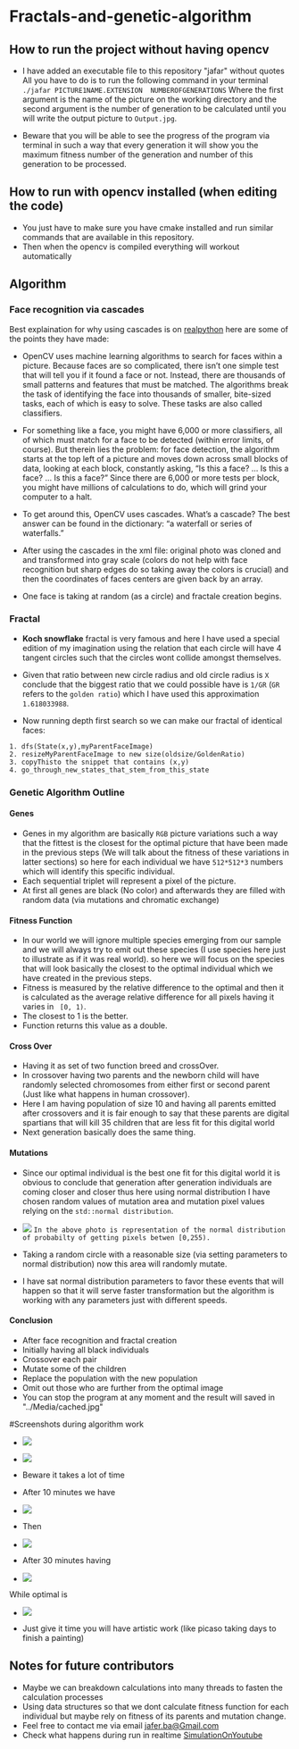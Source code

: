 # Fractals-and-genetic-algorithm

## How to run the project without having opencv 

* I have added an executable file to this repository "jafar" without quotes
All you have to do is to run the following command in your terminal
 ```./jafar PICTURE1NAME.EXTENSION  NUMBEROFGENERATIONS``` Where the first argument is the name of the picture on the working directory and
 the second argument is the number of generation to be calculated until you will write 
the output picture to ```Output.jpg```.

* Beware that you will be able to see the progress of the program via terminal
in such a way that every generation it will show you the maximum fitness number of the 
generation and number of this generation to be processed.

## How to run with opencv installed (when editing the code)

* You just have to make sure you have cmake installed and run similar commands that are 
available in this repository. 
* Then when the opencv is compiled everything will workout automatically

## Algorithm 

### Face recognition via cascades

Best explaination for why using cascades is on [realpython](https://realpython.com/face-recognition-with-python/) here are some of the points they have made:
* OpenCV uses machine learning algorithms to search for faces within a picture. Because faces are so complicated, there isn’t one simple test that will tell you if it found a face or not. Instead, there are thousands of small patterns and features that must be matched. The algorithms break the task of identifying the face into thousands of smaller, bite-sized tasks, each of which is easy to solve. These tasks are also called classifiers.

* For something like a face, you might have 6,000 or more classifiers, all of which must match for a face to be detected (within error limits, of course). But therein lies the problem: for face detection, the algorithm starts at the top left of a picture and moves down across small blocks of data, looking at each block, constantly asking, “Is this a face? … Is this a face? … Is this a face?” Since there are 6,000 or more tests per block, you might have millions of calculations to do, which will grind your computer to a halt.

* To get around this, OpenCV uses cascades. What’s a cascade? The best answer can be found in the dictionary: “a waterfall or series of waterfalls.”

* After using the cascades in the xml file: original photo was cloned and
and transformed into gray scale (colors do not help with face recognition but sharp edges do so taking away the colors is crucial)
and then the coordinates of faces centers are given back by an array.
* One face is taking at random (as a circle) and fractale creation begins.
### Fractal

* **Koch snowflake** fractal is very famous and here I have used a special edition of my imagination
using the relation that each circle will have 4 tangent circles
such that the circles wont collide amongst themselves. 

* Given that ratio between new circle radius and old circle radius is ```X``` conclude that the biggest ratio that we could possible have is ```1/GR``` (```GR``` refers to the ```golden ratio```) which I have used this approximation ```1.618033988```.
* Now running depth first search so we can make our fractal of identical faces:

```
1. dfs(State(x,y),myParentFaceImage)
2. resizeMyParentFaceImage to new size(oldsize/GoldenRatio)
3. copyThisto the snippet that contains (x,y)
4. go_through_new_states_that_stem_from_this_state
```

### Genetic Algorithm Outline

#### Genes

* Genes in my algorithm are basically ```RGB``` picture variations such a way that the fittest is the closest for the optimal picture 
that have been made in the previous steps (We will talk about the fitness of these variations in latter sections)
so here for each individual we have ```512*512*3``` numbers which will identify this specific individual.
* Each sequential triplet will represent a pixel of the picture.
* At first all genes are black (No color) and afterwards they are filled with random data (via mutations and chromatic exchange)
#### Fitness Function
* In our world we will ignore multiple species emerging from our sample and we will always try to emit out these species (I use species here just to illustrate as if it was real world). so
here we will focus on the species that will look basically the closest to the optimal individual which we have created in the previous steps.
* Fitness is measured by the relative difference to the optimal and then it is calculated as the average
relative difference for all pixels having it varies in ``` [0, 1)```.
* The closest to 1 is the better.
* Function returns this value as a double.

#### Cross Over

* Having it as set of two function breed and crossOver.
* In crossover having two parents and the newborn child will have randomly selected chromosomes from either first or second parent (Just like what happens in human crossover).
* Here I am having population of size 10 and having all parents emitted after crossovers and it is fair enough to say
that these parents are digital spartians that will kill 35 children that are less fit for this digital world
* Next generation basically does the same thing.

#### Mutations 
* Since our optimal individual is the best one fit for this digital world it is obvious to conclude that generation after generation individuals are coming closer and closer
thus here using normal distribution I have chosen random values of mutation area and mutation pixel values relying on the ```std::normal distribution```.


* ![](Media/1.png)
```In the above photo is representation of the normal distribution of probabilty of getting pixels betwen [0,255).``` 


* Taking a random circle with a reasonable size (via setting parameters to normal distribution) 
now this area will randomly mutate.
* I have sat normal distribution  parameters to favor these events that will happen so that it will serve faster 
transformation but the algorithm is working with any parameters just with different speeds.


#### Conclusion 
* After face recognition and fractal creation
* Initially having all black individuals 
* Crossover each pair
* Mutate some of the children
* Replace the population with the new population
* Omit out those who are further from the optimal image
* You can stop the program at any moment and the result will saved in "../Media/cached.jpg"


#Screenshots during algorithm work

* ![](Media/4.png)

* ![](Media/3.png)

* Beware it takes a lot of time 
* After 10 minutes we have 

* ![](Media/6.png)

* Then

* ![](Media/5.png)
* After 30 minutes having 

* ![](Output.jpg)

While optimal is 

* ![](Media/fractal2.jpg)

* Just give it time you will have artistic work (like picaso taking days to finish a painting)

## Notes for future contributors 
* Maybe we can breakdown calculations into many threads to fasten the calculation processes
* Using data structures so that we dont calculate fitness function for each individual but 
maybe rely on fitness of its parents and mutation change.
* Feel free to contact me via email [jafer.ba@Gmail.com](jafer.ba@Gmail.com)
* Check what happens during run in realtime [SimulationOnYoutube](https://www.youtube.com/watch?v=YNIUMS7Hqkk)
